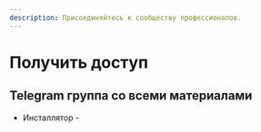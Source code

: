 ```yaml
---
description: Присоединяйтесь к сообществу профессионалов.
---
```


# Получить доступ

## Telegram группа со всеми материалами

* Инсталлятор -&#x20;
